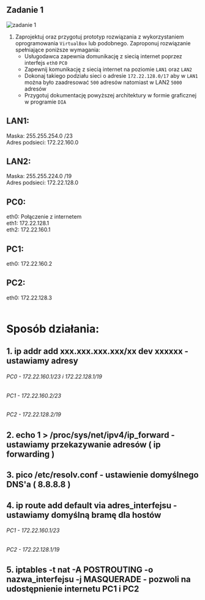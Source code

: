 Zadanie 1
---------

![zadanie 1](zadanie-1.svg)

1. Zaprojektuj oraz przygotuj prototyp rozwiązania z wykorzystaniem oprogramowania ``VirtualBox`` lub podobnego. 
Zaproponuj rozwiązanie spełniające poniższe wymagania:
   * Usługodawca zapewnia domunikację z siecią internet poprzez interfejs ``eth0`` ``PC0``
   * Zapewnij komunikację z siecią internet na poziomie ``LAN1`` oraz ``LAN2``
   * Dokonaj takiego podziału sieci o adresie ``172.22.128.0/17`` aby w ``LAN1`` można było zaadresować ``500`` adresów natomiast w LAN2 ``5000`` adresów    
   * Przygotuj dokumentację powyższej architektury w formie graficznej w programie ``DIA``
 
 
 ## LAN1:
 
 Maska: 255.255.254.0 /23 <br>
 Adres podsieci: 172.22.160.0
 
 ## LAN2:

 Maska: 255.255.224.0 /19<br>
 Adres podsieci: 172.22.128.0
 
## PC0:
 
 eth0: Połączenie z internetem<br>
 eth1: 172.22.128.1<br>
 eth2: 172.22.160.1
 
 ## PC1:

 eth0: 172.22.160.2<br>
 
## PC2:
 
 eth0: 172.22.128.3<br><br>
 
 # Sposób działania:
 
 ## 1. ip addr add xxx.xxx.xxx.xxx/xx dev xxxxxx - ustawiamy adresy <br> 
 ###### PC0 - 172.22.160.1/23 i 172.22.128.1/19 <br> 
 ###### PC1 - 172.22.160.2/23<br> 
 ###### PC2 - 172.22.128.2/19<br>
 
 ## 2. echo 1 > /proc/sys/net/ipv4/ip_forward - ustawiamy przekazywanie adresów ( ip forwarding )
 
 ## 3. pico /etc/resolv.conf - ustawienie domyślnego DNS'a ( 8.8.8.8 )
 
 ## 4. ip route add default via adres_interfejsu - ustawiamy domyślną bramę dla hostów
 ###### PC1 - 172.22.160.1/23
 ###### PC2 - 172.22.128.1/19
 
 ## 5. iptables -t nat -A POSTROUTING -o nazwa_interfejsu -j MASQUERADE - pozwoli na udostępnienie internetu PC1 i PC2
